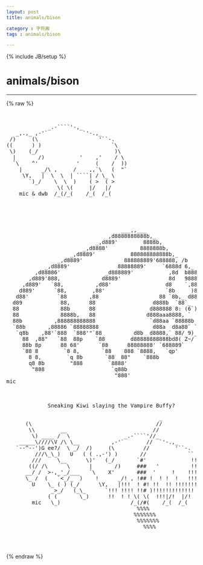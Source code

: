 ```yaml
---
layout: post
title: animals/bison
category : 字符画
tags : animals/bison
---
```

{% include JB/setup %}
# animals/bison
---
{% raw %}
<pre>


             _.-````&#039;-,_
   _,.,_ ,-&#039;`           `&#039;-.,_
 /)     (\                   &#039;``-.
((      ) )                      `\
 \)    (_/                        )\
  |       /)           &#039;    ,&#039;    / \
  `\    ^&#039;            &#039;     (    /  ))
    |      _/\ ,     /    ,,`\   (  &quot;`
     \Y,   |  \  \  | ````| / \_ \
       `)_/    \  \  )    ( &gt;  ( &gt;
                \( \(     |/   |/
    mic &amp; dwb  /_(/_(    /_(  /_(





                                    ___,,___
                                ,d8888888888b,_
                            _,d889&#039;        8888b,
                        _,d8888&#039;          8888888b,
                    _,d8889&#039;           888888888888b,_
                _,d8889&#039;             888888889&#039;688888, /b
            _,d8889&#039;               88888889&#039;     `6888d 6,_
         ,d88886&#039;              _d888889&#039;           ,8d  b888b,  d\
       ,d889&#039;888,             d8889&#039;               8d   9888888Y  )
     ,d889&#039;   `88,          ,d88&#039;                 d8    `,88aa88 9
    d889&#039;      `88,        ,88&#039;                   `8b     )88a88&#039;
   d88&#039;         `88       ,88                   88 `8b,_ d888888
  d89            88,      88                  d888b  `88`_  8888
  88             88b      88                 d888888 8: (6`) 88&#039;)
  88             8888b,   88                d888aaa8888, `   &#039;Y&#039;
  88b          ,888888888888                 `d88aa `88888b ,d8
  `88b       ,88886 `88888888                 d88a  d8a88` `8/
   `q8b    ,88&#039;`888  `888&#039;&quot;`88          d8b  d8888,` 88/ 9)_6
     88  ,88&quot;   `88  88p    `88        d88888888888bd8( Z~/
     88b 8p      88 68&#039;      `88      88888888&#039; `688889`
     `88 8        `8 8,       `88    888 `8888,   `qp&#039;
       8 8,        `q 8b       `88  88&quot;    `888b
       q8 8b        &quot;888        `8888&#039;
        &quot;888                     `q88b
                                  &quot;888&#039;
mic



             Sneaking Kiwi slaying the Vampire Buffy?

                                                _
      (\                                       //
       \\        __                           //
        \) ____ /  \                 _.-````&#039;//_
    _____\////\V /\ \__          ,-&#039;`       //  `&#039;-.,_
   `--^--&#039;)G ee?/  \ _/  /)     (\         //        &#039;``-.
         ///\_\_)   U   ( ( .,-&#039;) )       //             ``
        ///     \__      \)&#039;   (_/       `#&#039;              !!
       ((/ /\      \      |       /)     ###   &#039;          !!!
      __/ /  &gt;-,_&#039;_/___   `\    X&#039;       ###  &#039;     !    !!!!
      \_ /  (   `&lt;_/_  )    !      _/! , !## !  ! !  !   !!!
        U    \_ ( ) (_/      \Y,   |!!!  ! #! !!  !! !!!!!!!
              _&gt;_/   (_\_      `!!! !!!! !!# )!!!!!!!!!!!!!
             ( (       \_)      !!  ! ! \( \(  !!!|/!  |/!
        mic   \_)                      /_(/#(    /_(  /_(
                                         %%%%
                                        %%%%%%%
                                         %%%%%%%
                                           %%%%


 </pre>
{% endraw %}
